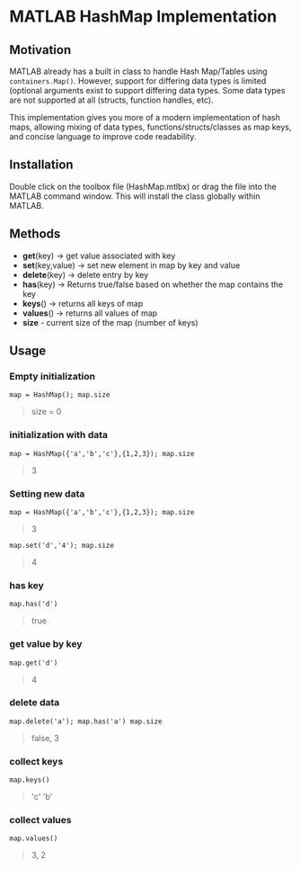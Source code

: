 # MATLAB HashMap Implementation

## Motivation
MATLAB already has a built in class to handle Hash Map/Tables using `containers.Map()`.
However, support for differing data types is limited (optional arguments exist to support
differing data types. Some data types are not supported at all (structs, function handles,
etc).

This implementation gives you more of a modern implementation of hash maps, allowing mixing
of data types, functions/structs/classes as map keys, and concise language to improve
code readability.

## Installation
Double click on the toolbox file (HashMap.mtlbx) or drag the file into the MATLAB command
window. This will install the class globally within MATLAB.

## Methods
- **get**(key) -> get value associated with key
- **set**(key,value) -> set new element in map by key and value
- **delete**(key) -> delete entry by key
- **has**(key) -> Returns true/false based on whether the map contains the key
- **keys**() -> returns all keys of map
- **values**() -> returns all values of map
- **size** - current size of the map (number of keys)

## Usage
### **Empty initialization**
`
map = HashMap();
map.size
`
> size = 0

### **initialization with data**
`
map = HashMap({'a','b','c'},{1,2,3});
map.size
`
> 3

### **Setting new data**
`
map = HashMap({'a','b','c'},{1,2,3});
map.size
`
> 3

`
map.set('d','4');
map.size
`
> 4

### **has key**
`
map.has('d')
`
> true

### **get value by key**
`
map.get('d')
`
> 4

### **delete data**
`
map.delete('a');
map.has('a')
map.size
`
> false, 3

### **collect keys**
`
map.keys()
`
> 'c'    'b'

### **collect values**
`
map.values()
`
> 3,    2